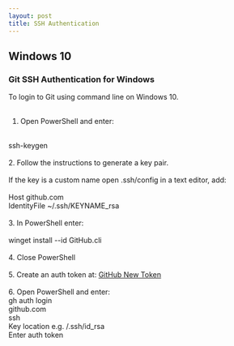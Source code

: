 ```yaml
---
layout: post
title: SSH Authentication
---
```


## Windows 10 ##
### Git SSH Authentication for Windows ###
To login to Git using command line on Windows 10.<br/>
<br/>
1. Open PowerShell and enter:<br/>
<br/>
ssh-keygen<br/>
<br/>
2. Follow the instructions to generate a key pair.<br/>
<br/>
If the key is a custom name open .ssh/config in a text editor, add:<br/>
<br/>
Host github.com<br/>
  IdentityFile ~/.ssh/KEYNAME_rsa<br/>
<br/>
3. In PowerShell enter:<br/>
<br/>
winget install --id GitHub.cli<br/>
<br/>
4. Close PowerShell<br/>
<br/>
5. Create an auth token at: <a href="https://github.com/settings/tokens/new">GitHub New Token</a><br/>
<br/>
6. Open PowerShell and enter:<br/>
gh auth login<br/>
github.com<br/>
ssh<br/>
Key location e.g. /.ssh/id_rsa<br/>
Enter auth token <br/>
<br/>
<br/>

